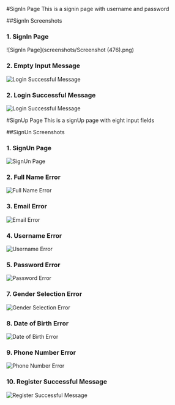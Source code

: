 #SignIn Page
This is a signin page with username and password

##SignIn Screenshots

### 1. SignIn Page  
![SignIn Page](screenshots/Screenshot (476).png)

### 2. Empty Input Message 
![Login Successful Message](screenshots/Screenshot(477).png)

### 2. Login Successful Message 
![Login Successful Message](screenshots/Screenshot(478).png)

#SignUp Page
This is a signUp page with eight input fields

##SignUn Screenshots

### 1. SignUn Page  
![SignUn Page](screenshots/Screenshot(479).png)

### 2. Full Name Error
![Full Name Error](screenshots/Screenshot(480).png)

### 3. Email Error
![Email Error](screenshots/Screenshot(481).png)

### 4. Username Error
![Username Error](screenshots/Screenshot(482).png)

### 5. Password Error  
![Password Error](screenshots/Screenshot(483).png)  

### 7. Gender Selection Error  
![Gender Selection Error](screenshots/Screenshot(484).png)  

### 8. Date of Birth Error  
![Date of Birth Error](screenshots/Screenshot(485).png)  

### 9. Phone Number Error  
![Phone Number Error](screenshots/Screenshot(486).png) 

### 10. Register Successful Message 
![Register Successful Message](screenshots/Screenshot(487).png)
